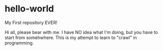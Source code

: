 # hello-world
My First repository EVER!

Hi all, please bear with me.  I have NO idea what I'm doing, but you have to start from somehwhere.  This is my attempt to learn to "crawl" in programming.
